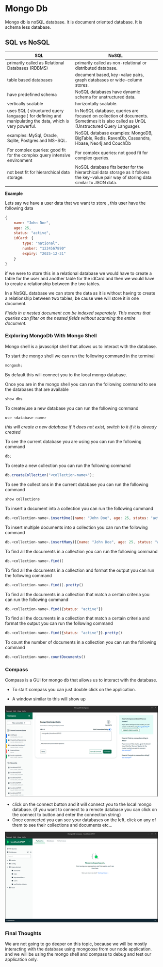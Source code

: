 # Mongo Db

Mongo db is noSQL database. It is document oriented database. It is schema less database.

## SQL vs NoSQL

| SQL                                                                                                    | NoSQL                                                                                                                                   |
| ------------------------------------------------------------------------------------------------------ | --------------------------------------------------------------------------------------------------------------------------------------- |
| primarily called as Relational Databases (RDBMS)                                                       | primarily called as non-relational or distributed database.                                                                             |
| table based databases                                                                                  | document based, key-value pairs, graph databases or wide-column stores.                                                                 |
| have predefined schema                                                                                 | NoSQL databases have dynamic schema for unstructured data.                                                                              |
| vertically scalable                                                                                    | horizontally scalable.                                                                                                                  |
| uses SQL ( structured query language ) for defining and manipulating the data, which is very powerful. | In NoSQL database, queries are focused on collection of documents. Sometimes it is also called as UnQL (Unstructured Query Language).   |
| examples: MySql, Oracle, Sqlite, Postgres and MS-SQL.                                                  | NoSQL database examples: MongoDB, BigTable, Redis, RavenDb, Cassandra, Hbase, Neo4j and CouchDb                                         |
| For complex queries: good fit for the complex query intensive environment                              | For complex queries: not good fit for complex queries.                                                                                  |
| not best fit for hierarchical data storage.                                                            | NoSQL database fits better for the hierarchical data storage as it follows the key-value pair way of storing data similar to JSON data. |

**Example**

Lets say we have a user data that we want to store , this user have the following data

```js
{
    name: "John Doe",
    age: 25,
    status: "active",
    idCard: {
        type: "national",
        number: "1234567890"
        expiry: "2025-12-31"
    }
}
```

if we were to store this in a relational database we would have to create a table for the user and another table for the idCard and then we would have to create a relationship between the two tables.

In a NoSQL database we can store the data as it is without having to create a relationship between two tables, be cause wee will store it in one document.

_Fields in a nested document can be indexed separately. This means that queries can filter on the nested fields without scanning the entire document._

### Exploring MongoDb With Mongo Shell

Mongo shell is a javascript shell that allows us to interact with the database.

To start the mongo shell we can run the following command in the terminal

```js
mongosh;
```

By default this will connect you to the local mongo database.

Once you are in the mongo shell you can run the following command to see the databases that are available

```js
show dbs
```

To create/use a new database you can run the following command

```js
use <database-name>
```

_this will create a new database if it does not exist, switch to it if it is already created_

To see the current database you are using you can run the following command

```js
db;
```

To create a new collection you can run the following command

```js
db.createCollection("<collection-name>");
```

To see the collections in the current database you can run the following command

```js
show collections
```

To insert a document into a collection you can run the following command

```js
db.<collection-name>.insertOne({name: "John Doe", age: 25, status: "active"})
```

To insert multiple documents into a collection you can run the following command

```js
db.<collection-name>.insertMany([{name: "John Doe", age: 25, status: "active"}, {name: "Jane Doe", age: 25, status: "active"}])
```

To find all the documents in a collection you can run the following command

```js
db.<collection-name>.find()
```

To find all the documents in a collection and format the output you can run the following command

```js
db.<collection-name>.find().pretty()
```

To find all the documents in a collection that match a certain criteria you can run the following command

```js
db.<collection-name>.find({status: "active"})
```

To find all the documents in a collection that match a certain criteria and format the output you can run the following command

```js
db.<collection-name>.find({status: "active"}).pretty()
```

To count the number of documents in a collection you can run the following command

```js
db.<collection-name>.countDocuments()
```

### Compass

Compass is a GUI for mongo db that allows us to interact with the database.

- To start compass you can just double click on the application.

- A window similar to this will show up

![Compass](./images/compass-1.png)

- click on the connect button and it will connect you to the local mongo database. (if you want to connect to a remote database you can click on the connect to button and enter the connection string)
- Once connected you can see your databases on the left, click on any of them to see their collections and documents etc...

![Compass](./images/compass-2.png)

### Final Thoughts

We are not going to go deeper on this topic, because we will be mostly interacting with the database using mongoose from our node application. and we will be using the mongo shell and compass to debug and test our application only.
